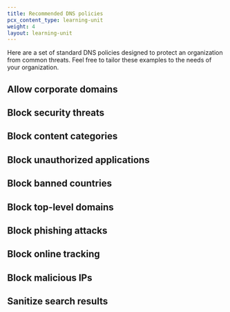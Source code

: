 ```yaml
---
title: Recommended DNS policies
pcx_content_type: learning-unit
weight: 4
layout: learning-unit
---
```


Here are a set of standard DNS policies designed to protect an organization from common threats. Feel free to tailor these examples to the needs of your organization.

## Allow corporate domains

## Block security threats

## Block content categories

## Block unauthorized applications

## Block banned countries

## Block top-level domains

## Block phishing attacks

## Block online tracking

## Block malicious IPs

## Sanitize search results
